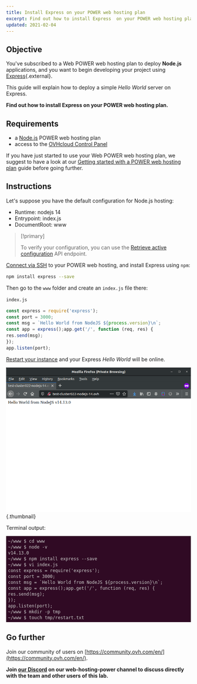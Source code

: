 ```yaml
---
title: Install Express on your POWER web hosting plan
excerpt: Find out how to install Express  on your POWER web hosting plan
updated: 2021-02-04
---
```



<style>
 pre {
     font-size: 14px;
 }
 pre.console {
   background-color: #300A24; 
   color: #ccc;
   font-family: monospace;
   padding: 5px;
   margin-bottom: 5px;
 }
 pre.console code {
   border: solid 0px transparent;
   font-family: monospace !important;
 }
 .small {
     font-size: 0.75em;
 }
</style>


## Objective

You've subscribed to a Web POWER web hosting plan to deploy **Node.js** applications, and you want to begin developing your project using [Express](https://expressjs.com/){.external}.

This guide will explain how to deploy a simple *Hello World* server on Express.


**Find out how to install Express on your POWER web hosting plan.**


## Requirements

- a [Node.js](https://labs.ovh.com/managed-nodejs) POWER web hosting plan
- access to the [OVHcloud Control Panel](https://www.ovh.com/auth/?action=gotomanager&from=https://www.ovh.ie/&ovhSubsidiary=ie)

If you have just started to use your Web POWER web hosting plan, we suggest to have a look at our [Getting started with a POWER web hosting plan](/pages/ovhcloud_labs/power_web_hosting/getting-started) guide before going further.

## Instructions

Let's suppose you have the default configuration for Node.js hosting:

- Runtime: nodejs 14   
- Entrypoint: index.js 
- DocumentRoot: www

> [!primary]
>
> To verify your configuration, you can use the [Retrieve active configuration](/pages/ovhcloud_labs/power_web_hosting/getting-started#api-get-active-configuration) API endpoint.

[Connect via SSH](/pages/ovhcloud_labs/power_web_hosting/getting-started#ssh) to your POWER web hosting, and install Express using `npm`:

```sh
npm install express --save
```

Then go to the `www` folder and create an `index.js` file there:

`index.js`
```javascript
const express = require('express');
const port = 3000;
const msg = `Hello World from NodeJS ${process.version}\n`;
const app = express();app.get('/', function (req, res) {
res.send(msg);
});
app.listen(port);
```

[Restart your instance](/pages/ovhcloud_labs/power_web_hosting/getting-started#restart) and your Express *Hello World* will be online.

![Express Hello World](images/nodejs-install-express-01.png){.thumbnail}

Terminal output:

<pre class="console"><code>~/www $ cd www
~/www $ node -v
v14.13.0
~/www $ npm install express --save
~/www $ vi index.js
const express = require('express');
const port = 3000;
const msg = `Hello World from NodeJS ${process.version}\n`;
const app = express();app.get('/', function (req, res) {
res.send(msg);
});
app.listen(port);
~/www $ mkdir -p tmp
~/www $ touch tmp/restart.txt</code></pre>

## Go further

Join our community of users on [https://community.ovh.com/en/](https://community.ovh.com/en/).

**Join [our Discord](https://discord.gg/ovhcloud) on our web-hosting-power channel to discuss directly with the team and other users of this lab.**